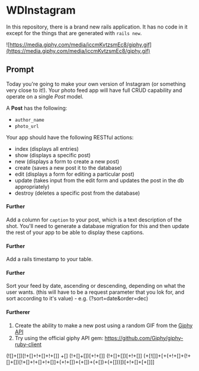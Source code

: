 # WDInstagram

In this repository, there is a brand new rails application. It has no code in it except for the things that are generated with `rails new`.

![https://media.giphy.com/media/iccmKvtzsmEc8/giphy.gif](https://media.giphy.com/media/iccmKvtzsmEc8/giphy.gif)

## Prompt
Today you're going to make your own version of Instagram (or something very close to it!). Your photo feed app will have full CRUD capability and operate on a single *Post* model.

A **Post** has the following:

* `author_name`
* `photo_url`

Your app should have the following RESTful actions:

* index (displays all entries)
* show (displays a specific post)
* new (displays a form to create a new post)
* create (saves a new post it to the database)
* edit (displays a form for editing a particular post)
* update (takes input from the edit form and updates the post in the db appropriately)
* destroy (deletes a specific post from the database)


#### Further

Add a column for `caption` to your post, which is a text description of the shot. You'll need to generate a database migration for this and then update the rest of your app to be able to display these captions.

#### Further
Add a rails timestamp to your table.

#### Further
Sort your feed by date, ascending or descending, depending on what the user wants. (this will have to be a request parameter that you lok for, and sort according to it's value) - e.g. (?sort=date&order=dec)

#### Furtherer
1. Create the ability to make a new post using a random GIF from the [Giphy API](https://api.giphy.com/)
2. Try using the official giphy API gem: https://github.com/Giphy/giphy-ruby-client

(![]+[])[!+[]+!+[]+!+[]]
+[]
(!+[]+[])[+!+[]]
(!+[]+[])[+!+[]]
(+[![]]+[+(+!+[]+(!+[]+[])[!+[]+!+[]+!+[]]+(+!+[])+(+[])+(+[])+(+[]))])[+!+[]+[+[]]]
